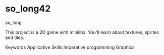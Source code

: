# so_long42
so_long

This project is a 2D game with minilibx. You'll learn about textures, sprites and tiles.

Keywords
Applicative
Skills
Imperative programming
Graphics
